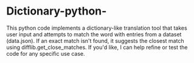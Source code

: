 # Dictionary-python-
This python code implements a dictionary-like translation tool that takes user input and attempts to match the word with entries from a dataset (data.json). If an exact match isn't found, it suggests the closest match using difflib.get_close_matches. If you'd like, I can help refine or test the code for any specific use case.
